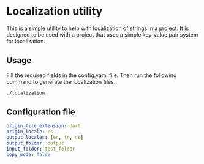 # Localization utility

This is a simple utility to help with localization of strings in a project. It is designed to be used with a project that uses a simple key-value pair system for localization.

## Usage
Fill the required fields in the config.yaml file. Then run the following command to generate the localization files.
```bash
./localization
```

## Configuration file
```yaml
origin_file_extension: dart
origin_locale: es
output_locales: [en, fr, de]
output_folder: output
input_folder: test_folder
copy_mode: false
```